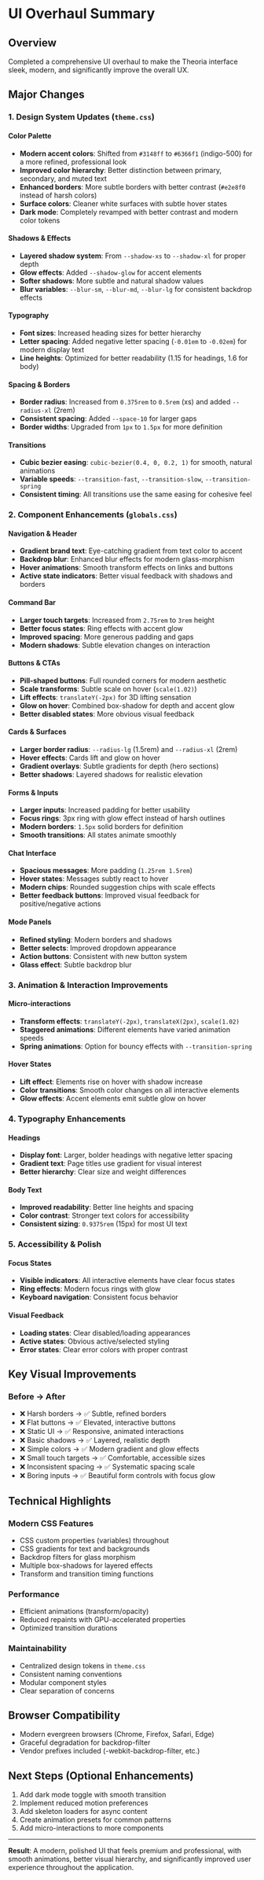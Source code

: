 # UI Overhaul Summary

## Overview

Completed a comprehensive UI overhaul to make the Theoria interface sleek, modern, and significantly improve the overall UX.

## Major Changes

### 1. Design System Updates (`theme.css`)

#### Color Palette

- **Modern accent colors**: Shifted from `#3148ff` to `#6366f1` (indigo-500) for a more refined, professional look
- **Improved color hierarchy**: Better distinction between primary, secondary, and muted text
- **Enhanced borders**: More subtle borders with better contrast (`#e2e8f0` instead of harsh colors)
- **Surface colors**: Cleaner white surfaces with subtle hover states
- **Dark mode**: Completely revamped with better contrast and modern color tokens

#### Shadows & Effects

- **Layered shadow system**: From `--shadow-xs` to `--shadow-xl` for proper depth
- **Glow effects**: Added `--shadow-glow` for accent elements
- **Softer shadows**: More subtle and natural shadow values
- **Blur variables**: `--blur-sm`, `--blur-md`, `--blur-lg` for consistent backdrop effects

#### Typography

- **Font sizes**: Increased heading sizes for better hierarchy
- **Letter spacing**: Added negative letter spacing (`-0.01em` to `-0.02em`) for modern display text
- **Line heights**: Optimized for better readability (1.15 for headings, 1.6 for body)

#### Spacing & Borders

- **Border radius**: Increased from `0.375rem` to `0.5rem` (xs) and added `--radius-xl` (2rem)
- **Consistent spacing**: Added `--space-10` for larger gaps
- **Border widths**: Upgraded from `1px` to `1.5px` for more definition

#### Transitions

- **Cubic bezier easing**: `cubic-bezier(0.4, 0, 0.2, 1)` for smooth, natural animations
- **Variable speeds**: `--transition-fast`, `--transition-slow`, `--transition-spring`
- **Consistent timing**: All transitions use the same easing for cohesive feel

### 2. Component Enhancements (`globals.css`)

#### Navigation & Header

- **Gradient brand text**: Eye-catching gradient from text color to accent
- **Backdrop blur**: Enhanced blur effects for modern glass-morphism
- **Hover animations**: Smooth transform effects on links and buttons
- **Active state indicators**: Better visual feedback with shadows and borders

#### Command Bar

- **Larger touch targets**: Increased from `2.75rem` to `3rem` height
- **Better focus states**: Ring effects with accent glow
- **Improved spacing**: More generous padding and gaps
- **Modern shadows**: Subtle elevation changes on interaction

#### Buttons & CTAs

- **Pill-shaped buttons**: Full rounded corners for modern aesthetic
- **Scale transforms**: Subtle scale on hover (`scale(1.02)`)
- **Lift effects**: `translateY(-2px)` for 3D lifting sensation
- **Glow on hover**: Combined box-shadow for depth and accent glow
- **Better disabled states**: More obvious visual feedback

#### Cards & Surfaces

- **Larger border radius**: `--radius-lg` (1.5rem) and `--radius-xl` (2rem)
- **Hover effects**: Cards lift and glow on hover
- **Gradient overlays**: Subtle gradients for depth (hero sections)
- **Better shadows**: Layered shadows for realistic elevation

#### Forms & Inputs

- **Larger inputs**: Increased padding for better usability
- **Focus rings**: 3px ring with glow effect instead of harsh outlines
- **Modern borders**: `1.5px` solid borders for definition
- **Smooth transitions**: All states animate smoothly

#### Chat Interface

- **Spacious messages**: More padding (`1.25rem 1.5rem`)
- **Hover states**: Messages subtly react to hover
- **Modern chips**: Rounded suggestion chips with scale effects
- **Better feedback buttons**: Improved visual feedback for positive/negative actions

#### Mode Panels

- **Refined styling**: Modern borders and shadows
- **Better selects**: Improved dropdown appearance
- **Action buttons**: Consistent with new button system
- **Glass effect**: Subtle backdrop blur

### 3. Animation & Interaction Improvements

#### Micro-interactions

- **Transform effects**: `translateY(-2px)`, `translateX(2px)`, `scale(1.02)`
- **Staggered animations**: Different elements have varied animation speeds
- **Spring animations**: Option for bouncy effects with `--transition-spring`

#### Hover States

- **Lift effect**: Elements rise on hover with shadow increase
- **Color transitions**: Smooth color changes on all interactive elements
- **Glow effects**: Accent elements emit subtle glow on hover

### 4. Typography Enhancements

#### Headings

- **Display font**: Larger, bolder headings with negative letter spacing
- **Gradient text**: Page titles use gradient for visual interest
- **Better hierarchy**: Clear size and weight differences

#### Body Text

- **Improved readability**: Better line heights and spacing
- **Color contrast**: Stronger text colors for accessibility
- **Consistent sizing**: `0.9375rem` (15px) for most UI text

### 5. Accessibility & Polish

#### Focus States

- **Visible indicators**: All interactive elements have clear focus states
- **Ring effects**: Modern focus rings with glow
- **Keyboard navigation**: Consistent focus behavior

#### Visual Feedback

- **Loading states**: Clear disabled/loading appearances
- **Active states**: Obvious active/selected styling
- **Error states**: Clear error colors with proper contrast

## Key Visual Improvements

### Before → After

- ❌ Harsh borders → ✅ Subtle, refined borders
- ❌ Flat buttons → ✅ Elevated, interactive buttons
- ❌ Static UI → ✅ Responsive, animated interactions
- ❌ Basic shadows → ✅ Layered, realistic depth
- ❌ Simple colors → ✅ Modern gradient and glow effects
- ❌ Small touch targets → ✅ Comfortable, accessible sizes
- ❌ Inconsistent spacing → ✅ Systematic spacing scale
- ❌ Boring inputs → ✅ Beautiful form controls with focus glow

## Technical Highlights

### Modern CSS Features

- CSS custom properties (variables) throughout
- CSS gradients for text and backgrounds
- Backdrop filters for glass morphism
- Multiple box-shadows for layered effects
- Transform and transition timing functions

### Performance

- Efficient animations (transform/opacity)
- Reduced repaints with GPU-accelerated properties
- Optimized transition durations

### Maintainability

- Centralized design tokens in `theme.css`
- Consistent naming conventions
- Modular component styles
- Clear separation of concerns

## Browser Compatibility

- Modern evergreen browsers (Chrome, Firefox, Safari, Edge)
- Graceful degradation for backdrop-filter
- Vendor prefixes included (-webkit-backdrop-filter, etc.)

## Next Steps (Optional Enhancements)

1. Add dark mode toggle with smooth transition
2. Implement reduced motion preferences
3. Add skeleton loaders for async content
4. Create animation presets for common patterns
5. Add micro-interactions to more components

---

**Result**: A modern, polished UI that feels premium and professional, with smooth animations, better visual hierarchy, and significantly improved user experience throughout the application.
